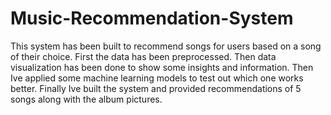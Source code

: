 # Music-Recommendation-System
This system has been built to recommend songs for users based on a song of their choice.
First the data has been preprocessed.
Then data visualization has been done to show some insights and information.
Then Ive applied some machine learning models to test out which one works better.
Finally Ive built the system and provided recommendations of 5 songs along with the album pictures.
